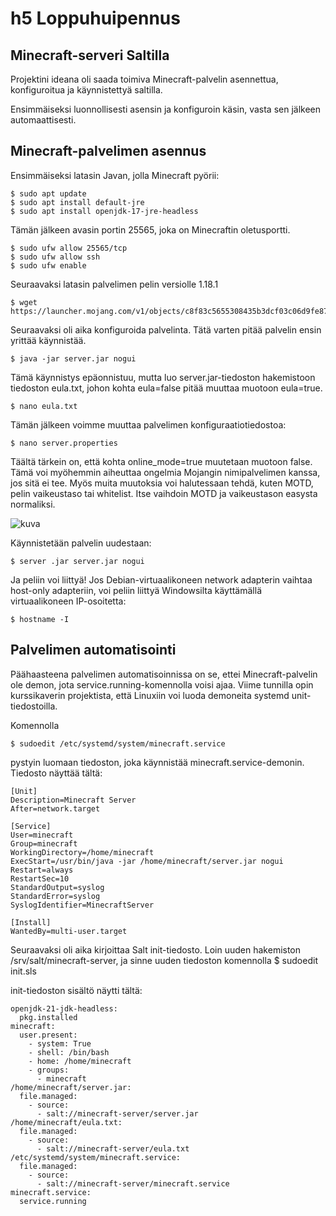 # h5 Loppuhuipennus

## Minecraft-serveri Saltilla

Projektini ideana oli saada toimiva Minecraft-palvelin asennettua, konfiguroitua ja käynnistettyä saltilla.

Ensimmäiseksi luonnollisesti asensin ja konfiguroin käsin, vasta sen jälkeen automaattisesti.

## Minecraft-palvelimen asennus

Ensimmäiseksi latasin Javan, jolla Minecraft pyörii:

    $ sudo apt update
    $ sudo apt install default-jre
    $ sudo apt install openjdk-17-jre-headless

Tämän jälkeen avasin portin 25565, joka on Minecraftin oletusportti.

    $ sudo ufw allow 25565/tcp
    $ sudo ufw allow ssh
    $ sudo ufw enable

Seuraavaksi latasin palvelimen pelin versiolle 1.18.1

    $ wget https://launcher.mojang.com/v1/objects/c8f83c5655308435b3dcf03c06d9fe8740a77469/server.jar

Seuraavaksi oli aika konfiguroida palvelinta. Tätä varten pitää palvelin ensin yrittää käynnistää.

    $ java -jar server.jar nogui

Tämä käynnistys epäonnistuu, mutta luo server.jar-tiedoston hakemistoon tiedoston eula.txt, johon kohta eula=false pitää muuttaa muotoon eula=true.

    $ nano eula.txt

Tämän jälkeen voimme muuttaa palvelimen konfiguraatiotiedostoa:

    $ nano server.properties

Täältä tärkein on, että kohta online_mode=true muutetaan muotoon false. Tämä voi myöhemmin aiheuttaa ongelmia Mojangin nimipalvelimen kanssa, jos sitä ei tee. Myös muita muutoksia voi halutessaan tehdä, kuten MOTD, pelin vaikeustaso tai whitelist. Itse vaihdoin MOTD ja vaikeustason easysta normaliksi.

![kuva](https://github.com/user-attachments/assets/e22d83e1-3625-4e3a-95c0-c9f4a839bb29)

Käynnistetään palvelin uudestaan:

    $ server .jar server.jar nogui

Ja peliin voi liittyä! Jos Debian-virtuaalikoneen network adapterin vaihtaa host-only adapteriin, voi peliin liittyä Windowsilta käyttämällä virtuaalikoneen IP-osoitetta:

    $ hostname -I

## Palvelimen automatisointi

Päähaasteena palvelimen automatisoinnissa on se, ettei Minecraft-palvelin ole demon, jota service.running-komennolla voisi ajaa. Viime tunnilla opin kurssikaverin projektista, että Linuxiin voi luoda demoneita systemd unit-tiedostoilla. 

Komennolla

    $ sudoedit /etc/systemd/system/minecraft.service

pystyin luomaan tiedoston, joka käynnistää minecraft.service-demonin. Tiedosto näyttää tältä:

    [Unit]
    Description=Minecraft Server
    After=network.target
    
    [Service]
    User=minecraft
    Group=minecraft
    WorkingDirectory=/home/minecraft
    ExecStart=/usr/bin/java -jar /home/minecraft/server.jar nogui
    Restart=always
    RestartSec=10
    StandardOutput=syslog
    StandardError=syslog
    SyslogIdentifier=MinecraftServer
    
    [Install]
    WantedBy=multi-user.target

Seuraavaksi oli aika kirjoittaa Salt init-tiedosto. Loin uuden hakemiston /srv/salt/minecraft-server, ja sinne uuden tiedoston komennolla $ sudoedit init.sls

init-tiedoston sisältö näytti tältä:

    openjdk-21-jdk-headless:
      pkg.installed
    minecraft:
      user.present:
        - system: True
        - shell: /bin/bash
        - home: /home/minecraft
        - groups:
          - minecraft
    /home/minecraft/server.jar:
      file.managed:
        - source:
          - salt://minecraft-server/server.jar
    /home/minecraft/eula.txt:
      file.managed:
        - source:
          - salt://minecraft-server/eula.txt
    /etc/systemd/system/minecraft.service:
      file.managed:
        - source:
          - salt://minecraft-server/minecraft.service
    minecraft.service:
      service.running
